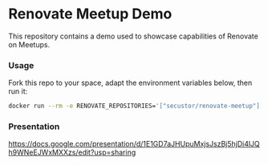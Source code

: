 # Renovate Meetup Demo
This repository contains a demo used to showcase capabilities of Renovate on Meetups.



### Usage
Fork this repo to your space, adapt the environment variables below, then run it: 
```bash
docker run --rm -e RENOVATE_REPOSITORIES='["secustor/renovate-meetup"]' RENOVATE_TOKEN="******" docker.io/renovate/renovate:38.142.7
```

### Presentation 

https://docs.google.com/presentation/d/1E1GD7aJHUpuMxjsJszBj5hjDi4lJQh9WNeEJWxMXXzs/edit?usp=sharing